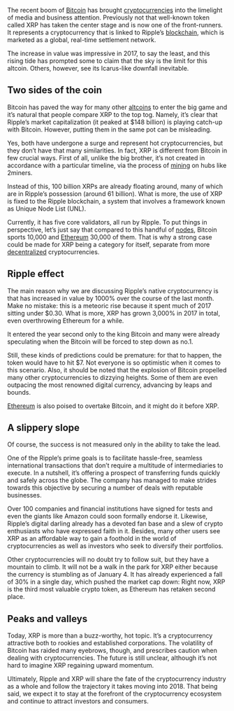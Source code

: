 The recent boom of [Bitcoin][btc] has brought [cryptocurrencies][cc] into the limelight of media and business attention. Previously not that well-known token called XRP has taken the center stage and is now one of the front-runners. It represents a cryptocurrency that is linked to Ripple’s [blockchain][bc], which is marketed as a global, real-time settlement network. 

The increase in value was impressive in 2017, to say the least, and this rising tide has prompted some to claim that the sky is the limit for this altcoin. Others, however, see its Icarus-like downfall inevitable.  
 
## Two sides of the coin

Bitcoin has paved the way for many other [altcoins][alt] to enter the big game and it’s natural that people compare XRP to the top tog. Namely, it’s clear that Ripple’s market capitalization (it peaked at $148 billion) is playing catch-up with Bitcoin. However, putting them in the same pot can be misleading.

Yes, both have undergone a surge and represent hot cryptocurrencies, but they don’t have that many similarities. In fact, XRP is different from Bitcoin in few crucial ways. First of all, unlike the big brother, it’s not created in accordance with a particular timeline, via the process of [mining][mine] on hubs like 2miners.

Instead of this, 100 billion XRPs are already floating around, many of which are in Ripple’s possession (around 61 billion). What is more, the use of XRP is fixed to the Ripple blockchain, a system that involves a framework known as Unique Node List (UNL). 

Currently, it has five core validators, all run by Ripple. To put things in perspective, let’s just say that compared to this handful of [nodes][node], Bitcoin sports 10,000 and [Ethereum][eth] 30,000 of them. That is why a strong case could be made for XRP being a category for itself, separate from more [decentralized][dec] cryptocurrencies. 

## Ripple effect 

The main reason why we are discussing Ripple’s native cryptocurrency is that has increased in value by 1000% over the course of the last month. Make no mistake: this is a meteoric rise because it spent much of 2017 sitting under $0.30. What is more, XRP has grown 3,000% in 2017 in total, even overthrowing Ethereum for a while. 

It entered the year second only to the king Bitcoin and many were already speculating when the Bitcoin will be forced to step down as no.1. 

Still, these kinds of predictions could be premature: for that to happen, the token would have to hit $7. Not everyone is so optimistic when it comes to this scenario. Also, it should be noted that the explosion of Bitcoin propelled many other cryptocurrencies to dizzying heights. Some of them are even outpacing the most renowned digital currency, advancing by leaps and bounds.

[Ethereum][eth] is also poised to overtake Bitcoin, and it might do it before XRP. 

## A slippery slope 

Of course, the success is not measured only in the ability to take the lead.

One of the Ripple’s prime goals is to facilitate hassle-free, seamless international transactions that don’t require a multitude of intermediaries to execute. In a nutshell, it’s offering a prospect of transferring funds quickly and safely across the globe. The company has managed to make strides towards this objective by securing a number of deals with reputable businesses.

Over 100 companies and financial institutions have signed for tests and even the giants like Amazon could soon formally endorse it. Likewise, Ripple’s digital darling already has a devoted fan base and a slew of crypto enthusiasts who have expressed faith in it. Besides, many other users see XRP as an affordable way to gain a foothold in the world of cryptocurrencies as well as investors who seek to diversify their portfolios.

Other cryptocurrencies will no doubt try to follow suit, but they have a mountain to climb. It will not be a walk in the park for XRP either because the currency is stumbling as of January 4. It has already experienced a fall of 30% in a single day, which pushed the market cap down: Right now, XRP is the third most valuable crypto token, as Ethereum has retaken second place. 

## Peaks and valleys 

Today, XRP is more than a buzz-worthy, hot topic. It’s a cryptocurrency attractive both to rookies and established corporations. The volatility of Bitcoin has raided many eyebrows, though, and prescribes caution when dealing with cryptocurrencies. The future is still unclear, although it’s not hard to imagine XRP regaining upward momentum.

Ultimately, Ripple and XRP will share the fate of the cryptocurrency industry as a whole and follow the trajectory it takes moving into 2018. That being said, we expect it to stay at the forefront of the cryptocurrency ecosystem and continue to attract investors and consumers. 

[cc]: https://bitfalls.com/2017/08/20/cryptocurrency/
[bc]: https://bitfalls.com/2017/08/20/blockchain-explained-blockchain-works/
[btc]: https://bitfalls.com/2017/09/01/send-receive-bitcoin/
[alt]: https://bitfalls.com/glossary/#alt-coins
[node]: https://bitfalls.com/2017/11/26/whats-bitcoin-node-mining-vs-validation/
[dec]: https://bitfalls.com/glossary/#decentralized
[eth]: https://bitfalls.com/2017/09/19/what-ethereum-compare-to-bitcoin/
[mine]: https://bitfalls.com/glossary/#mining
